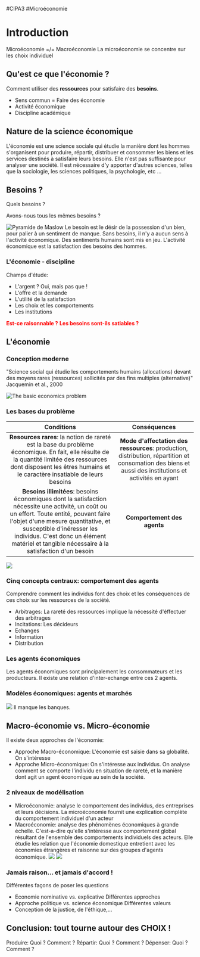 #CIPA3 #Microéconomie

# Introduction
Microéconomie =/= Macroéconomie
La microéconomie se concentre sur les choix individuel

## Qu'est ce que l'économie ?
Comment utiliser des **ressources** pour satisfaire des **besoins**.

- Sens commun = Faire des économie
- Activité économique
- Discipline académique

## Nature de la science économique
L'économie est une science sociale qui étudie la manière dont les hommes s'organisent pour produire, répartir, distribuer et consommer les biens et les services destinés à satisfaire leurs besoins.
Elle n'est pas suffisante pour analyser une société. Il est nécessaire d'y apporter d'autres sciences, telles que la sociologie, les sciences politiques, la psychologie, etc ...
## Besoins ?
Quels besoins ?

Avons-nous tous les mêmes besoins ?

![Pyramide de Maslow](https://www.preventech.net/wp-content/uploads/2020/02/Pyramide-de-maslow.jpg)
Le besoin est le désir de la possession d'un bien, pour palier à un sentiment de manque.
Sans besoins, il n'y a aucun sens à l'activité économique.
Des sentiments humains sont mis en jeu. L'activité économique est la satisfaction des besoins des hommes.

### L'économie - discipline
Champs d'étude:
- L'argent ? Oui, mais pas que !
- L'offre et la demande
- L'utilité de la satisfaction
- Les choix et les comportements
- Les institutions

<span style="color: red; font-weight: bold;">Est-ce raisonnable ?</span>
<span style="color: red; font-weight: bold;">Les besoins sont-ils satiables ?</span>

## L'économie 
### Conception moderne
"Science social qui étudie les comportements humains (allocations) devant des moyens rares (ressources) sollicités par des fins multiples (alternative)"
Jacquemin et al., 2000

![The basic economics problem](https://i.ytimg.com/vi/CYibc_oqR5M/maxresdefault.jpg)
### Les bases du problème

|                                                                                                                                                 Conditions                                                                                                                                                  |                                                                     Conséquences                                                                      |
| :---------------------------------------------------------------------------------------------------------------------------------------------------------------------------------------------------------------------------------------------------------------------------------------------------------: | :---------------------------------------------------------------------------------------------------------------------------------------------------: |
|                                            **Resources rares**: la notion de rareté est la base du problème économique. En fait, elle résulte de la quantité limitée des ressources dont disposent les êtres humains et le caractère insatiable de leurs besoins                                            | **Mode d'affectation des ressources**: production, distribution, répartition et consomation des biens et aussi des institutions et activités en ayant |
| **Besoins illimitées**: besoins économiques dont la satisfaction nécessite une activité, un coût ou un effort. Toute entité, pouvant faire l'objet d'une mesure quantitative, et susceptible d'inéresser les individus. C'est donc un élément matériel et tangible nécessaire à la satisfaction d'un besoin |                                                              **Comportement des agents**                                                              |

![](https://encrypted-tbn0.gstatic.com/images?q=tbn:ANd9GcQWgYacAW9jtm_P9Q_fWdlUEry-xSU6ca-dAA&s)
### Cinq concepts centraux: comportement des agents
Comprendre comment les individus font des choix et les conséquences de ces choix sur les ressources de la société.

- Arbitrages: La rareté des ressources implique la nécessité d'éffectuer des arbitrages
- Incitations: Les décideurs
- Echanges
- Information
- Distribution

### Les agents économiques
Les agents économiques sont principalement les consommateurs et les producteurs.
Il existe une relation d'inter-echange entre ces 2 agents.

### Modèles économiques: agents et marchés
![](https://images.edrawmax.com/what-is/circular-flow-diagram/circular-flow-1.jpg)
Il manque les banques.

## Macro-économie vs. Micro-économie
Il existe deux approches de l'économie:
- Approche Macro-économique: L'économie est saisie dans sa globalité. On s'intéresse 
- Approche Micro-économique: On s'intéresse aux individus. On analyse comment se comporte l'individu en situation de rareté, et la manière dont agit un agent économique au sein de la société.
### 2 niveaux de modélisation
- Microéconomie: analyse le comportement des individus, des entreprises et leurs décisions. La microéconomie fournit une explication complète du comportement individuel d'un acteur
- Macroéconomie: analyse des phénomènes économiques à grande échelle. C'est-a-dire qu'elle s'intéresse aux comportement global résultant de l'ensemble des comportements individuels des acteurs. Elle étudie les relation que l'économie domestique entretient avec les économies étrangères et raisonne sur des groupes d'agents économique.
![](https://i.la-croix.com/1400x933/smart/2016/06/28/1200772076/economie_0.jpg)
![](https://d1yhils6iwh5l5.cloudfront.net/charts/resized/110833/large/FN_jWpPXMAk6Yvm.jpg)
### Jamais raison... et jamais d'accord !
Différentes façons de poser les questions
- Economie nominative vs. explicative
Différentes approches
- Approche politique vs. science économique
Différentes valeurs
- Conception de la justice, de l'éthique,...

## Conclusion: tout tourne autour des CHOIX !
Produire: Quoi ? Comment ?
Répartir: Quoi ? Comment ?
Dépenser: Quoi ? Comment ?